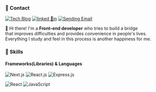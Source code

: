 ### 🤞 Contact
<p>
  <a href="https://velog.io/@developersung13" target="_blank"><img alt="Tech Blog" src="https://img.shields.io/badge/Tech Blog-DD0B78.svg?&style=flat-square&logo=githubsponsors&logoColor=white"/></a>
  <a href="https://www.linkedin.com/in/developersung13/" target="_blank"><img alt="linked 🌈in" src="https://img.shields.io/badge/Sung Yeolam-0A66C2?style=flat-square&logo=Linkedin&logoColor=white"/></a>
  <a href="mailto:developersung13@gmail.com" target="_blank"><img alt="Sending Email" src="https://img.shields.io/badge/developersung13@gmail.com-EA4335.svg?&style=flat-square&logo=gmail&logoColor=white"/></a>
</p>

<p>
  👋 Hi there! I'm a <b>Front-end developer</b> who tries to build a bridge<br />
  that improves difficulties and provides convenience in people's lives.<br />
  Everything I study and feel in this process is another happiness for me.
</p>

### 💪 Skills
#### Frameworks(Libraries) & Languages
<p>
  <img alt="Next.js" src="https://img.shields.io/badge/Next.js-000?style=flat-square&logo=next.js&logoColor=white"/>
  <img alt="React.js" src="https://img.shields.io/badge/React-61DAFB.svg?&style=flat-square&logo=react&logoColor=black"/>
  <img alt="Express.js" src="https://img.shields.io/badge/Express-333.svg?&style=flat-square&logo=express&logoColor=white"/>
</p>
<p>
  <img alt="React" src="https://img.shields.io/badge/TypeScript-3178C6.svg?&style=flat-square&logo=typescript&logoColor=white"/>
  <img alt="JavaScript" src="https://img.shields.io/badge/JavaScript-F7DF1E.svg?&style=flat-square&logo=javascript&logoColor=grey"/>
</p>
